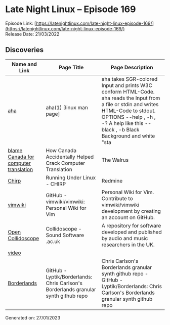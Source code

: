 # Late Night Linux – Episode 169
Episode Link: [https://latenightlinux.com/late-night-linux-episode-169/](https://latenightlinux.com/late-night-linux-episode-169/)  
Release Date: 21/03/2022
## Discoveries

| Name and Link | Page Title | Page Description |
| ----- | ----- | ----- |
| [aha](https://www.unix.com/man-page/linux/1/aha/) | aha(1)  [linux man page] | aha takes SGR-colored Input and prints W3C conform HTML-Code. aha reads the Input from a file or stdin and writes HTML-Code to stdout. OPTIONS --help , -h , -? A help like this --black , -b Black Background and white &quot;sta |
| [blame Canada for computer translation](https://thewalrus.ca/how-canada-accidentally-helped-crack-computer-translation/) | How Canada Accidentally Helped Crack Computer Translation | The Walrus | A technological whodunit—featuring Parliament, computer scientists, and a tipsy plane flight |
| [Chirp](https://chirp.danplanet.com/projects/chirp/wiki/Running_Under_Linux) | Running Under Linux - CHIRP | Redmine |
| [vimwiki](https://github.com/vimwiki/vimwiki) | GitHub - vimwiki/vimwiki: Personal Wiki for Vim | Personal Wiki for Vim. Contribute to vimwiki/vimwiki development by creating an account on GitHub. |
| [Open Collidoscope](https://code.soundsoftware.ac.uk/projects/opencollidoscope) | Collidoscope - Sound Software .ac.uk | A repository for software developed and published by audio and music researchers in the UK. |
| [video](https://www.youtube.com/watch?v=9XMfKYVu_fg) |  |  |
| [Borderlands](https://github.com/Lyptik/Borderlands) | GitHub - Lyptik/Borderlands: Chris Carlson's Borderlands granular synth github repo | Chris Carlson's Borderlands granular synth github repo - GitHub - Lyptik/Borderlands: Chris Carlson's Borderlands granular synth github repo |

Generated on: 27/01/2023